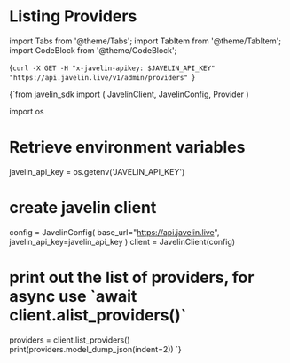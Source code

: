 # Listing Providers
import Tabs from '@theme/Tabs';
import TabItem from '@theme/TabItem';
import CodeBlock from '@theme/CodeBlock';

<Tabs>
<TabItem value="shell" label="Using the API:">

<CodeBlock
  language="python">
  {`curl -X GET -H "x-javelin-apikey: $JAVELIN_API_KEY" "https://api.javelin.live/v1/admin/providers"
`}
</CodeBlock>

</TabItem>

<TabItem value="py" label="In Python:">

<CodeBlock
  language="python"
  title="Javelin List Providers Example"
  showLineNumbers>
  {`from javelin_sdk import (
    JavelinClient,
    JavelinConfig,
    Provider
)

import os

# Retrieve environment variables
javelin_api_key = os.getenv('JAVELIN_API_KEY')

# create javelin client
config = JavelinConfig(
    base_url="https://api.javelin.live",
    javelin_api_key=javelin_api_key
)
client = JavelinClient(config)

# print out the list of providers, for async use \`await client.alist_providers()\`
providers = client.list_providers()
print(providers.model_dump_json(indent=2))
`}
</CodeBlock>

</TabItem>

</Tabs>
